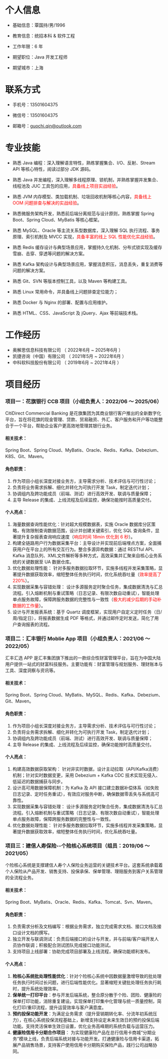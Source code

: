 
# 个人信息

 - 基础信息：覃国持/男/1996 

 - 教育信息：统招本科 & 软件工程

 - 工作年限：6 年

 - 期望职位：Java 开发工程师

 - 期望城市：上海

   

# 联系方式

- 手机号：13501604375

- 微信号：13501604375

- 邮箱号：guochi.qin@outlook.com

  

# 专业技能

- 熟悉 Java 编程：深入理解语言特性，熟练掌握集合、I/O、反射、Stream API 等核心特性，阅读过部分 JDK 源码。

- 熟悉 Java 并发编程，深入理解多线程原理、锁机制，并熟练掌握并发集合、线程池及 JUC 工具包的应用，<span style="color:red">具备线上项目实战经验</span>。
- 熟悉 JVM 内存模型、类加载机制、垃圾回收机制等核心内容，<span style="color:red">具备线上 OOM 问题排查与解决的实战经验</span>。
- 熟悉微服务架构开发，熟悉前后端分离规范与设计原则，熟练掌握 Spring Boot、Spring Cloud、MyBatis 等核心框架。
- 熟悉 MySQL、Oracle 等主流关系型数据库，深入理解 SQL 执行流程、事务原理、索引机制及 MVCC 实现，<span style="color:red">具备丰富的线上 SQL 性能优化实战经验</span>。
- 熟悉 Redis 缓存设计与典型场景应用，掌握持久化机制、分布式锁实现及缓存雪崩、击穿、穿透等问题的解决方案。
- 熟悉 Kafka 架构设计与典型场景应用，掌握消息积压，消息丢失，重复消费等问题的解决方案。
- 熟悉 Git、SVN 等版本控制工具，以及 Maven 等构建工具。
- 熟悉 Linux 常用命令，并具备线上问题排查定位能力；
- 熟悉 Docker 与 Nginx 的部署、配置与应用维护。
- 熟悉 HTML、CSS、JavaScript 及 jQuery、Ajax 等前端技术栈。



# 工作经历

- 奥解思信息科技有限公司 （ 2022年6月 ~ 2025年6月 ）
- 凯捷咨询（中国）有限公司 （ 2021年5月 ~ 2022年6月 ）
- 中科软科技股份有限公司 （ 2019年6月 ~ 2021年4月 ）



# 项目经历



### 项目一：花旗银行 CCB 项目（小组负责人：2022/06 ～ 2025/06）

CitiDirect Commercial Banking 是花旗集团为其商业银行客户推出的全新数字化平台，旨在将花旗的现金管理、贷款、贸易融资、外汇、客户服务和开户等功能整合于一个平台，帮助企业客户更高效地管理其银行业务。

#### 相关技术：

Spring Boot、Spring Cloud、MyBatis、Oracle、Redis、Kafka、Debezium、K8S、Git、Maven。

#### 角色职责：

1. 作为项目小组长深度对接业务方，主导需求分析、技术评估与可行性讨论；
2. 负责将业务需求拆解、细化并转化为可执行开发 Task，制定迭代计划；
3. 协调组内及跨功能成员（前端、测试）进行高效开发、联调与质量保障；
4. 主导 Release 的集成、上线流程及后续监控，确保功能按时高质量交付。

#### 个人亮点：

1. 海量数据查询性能优化：针对超大规模数据表，实施 Oracle 数据库分区策略，有效限制查询数据范围，设计并创建关键索引，优化 SQL 查询条件，显著提升复杂报表查询响应速度（<span style="color:red">响应时间 18min 优化到 6 秒</span>）。
2. 构建全链路用户行为数据采集平台：主导设计并实现前后端埋点方案，全面捕获用户在平台上的所有交互行为。整合多源异构数据：通过 RESTful API、Kafka 消息队列、XML文件解析等多种方式，高效采集并汇聚来自核心业务系统的关键数据至 UA 数据仓库。
3. 优化数据处理性能： 针对多服务数据拉取环节，实施多线程并发采集策略，显著提升数据获取效率，缩短整体任务执行时间，优化系统吞吐量（<span style="color:red">效率提高了 220%</span>）。
4. 实现数据采集与容错处理： 设计多源服务定时聚合任务，集成数据清洗与汇总流程。引入熔断机制与重试策略（日志记录、有限次数自动重试），智能处理单点服务故障，保障跨服务数据的完整性与一致性（<span style="color:red">极大的减少后期的手动补数据的工作量</span>）。
5. 设计与开发报表系统：基于 Quartz 调度框架，实现用户自定义定时任务（日/周/指定日），将报表数据生成 PDF 等格式，并通过邮件定时发送，简化了用户查询报表的流程。



### 项目二：汇丰银行 Moblie App 项目（小组负责人：2021/06 ～ 2022/05）

汇丰汇选 APP 是汇丰集团旗下推出的一款综合性财富管理平台，旨在为中国大陆用户提供一站式的财富科技服务。主要功能有：财富管理与规划服务、理财账本与工具、深度洞察与资讯等。

#### 相关技术：

Spring Boot、Spring Cloud、MyBatis、MySQL、Redis、Kafka、Debezium、Git、Maven。

#### 角色职责：

1. 作为项目小组长深度对接业务方，主导需求分析、技术评估与可行性讨论；
2. 负责将业务需求拆解、细化并转化为可执行开发 Task，制定迭代计划；
3. 协调组内及跨功能成员（前端、测试）进行高效开发、联调与质量保障；
4. 主导 Release 的集成、上线流程及后续监控，确保功能按时高质量交付。

#### 个人亮点：

1. 构建高效数据获取架构： 针对非实时数据，设计主动拉取（API/Kafka消费）机制；针对实时数据变更，采用 Debezium + Kafka CDC 技术实现无侵入、低延迟的数据捕获与同步。
2. 设计高可用数据保障机制：为 Kafka 及 API 接口建立数据补偿体系（如失败日志记录、定时任务重试），有效应对服务中断，确保数据零丢失与系统高可靠性。
3. 实现数据采集与容错处理： 设计多源服务定时聚合任务，集成数据清洗与汇总流程。引入熔断机制与重试策略（日志记录、有限次数自动重试），智能处理单点服务故障，保障跨服务数据的完整性与一致性。
4. 优化数据处理性能： 针对多服务数据拉取环节，实施多线程并发采集策略，显著提升数据获取效率，缩短整体任务执行时间，优化系统吞吐量。



### 项目三：建信人寿保险--个险核心系统项目（组员：2019/06 ～ 2021/05）

个险核心系统是支撑建信人寿个人保险业务运营的关键技术平台。这套系统承载着个人保险从产品开发、销售支持、投保承保、保单管理、理赔服务到客户关系管理的全流程业务。

#### 相关技术：

Spring Boot、MyBatis、Oracle、Redis、Kafka、Tomcat、Svn、Maven。

#### 角色职责：

1. 负责需求分析及文档编写：根据业务需求，独立完成需求文档、接口文档及接口设计文档的撰写。
2. 独立开发与联调测试：负责后端接口的设计与开发，并与前端/客户端开发人员协作联调；积极配合测试团队完成接口功能测试。
3. 支持项目上线部署：协助完成项目部署及上线流程，确保功能顺利发布。

#### 个人亮点：

1. **险核心系统批处理性能优化**：针对个险核心系统中因数据量激增导致的批处理任务执行时间过长问题，进行后端性能优化。显著缩短关键批处理任务执行耗时，提升系统处理效率。
2. **保单统一打印平台**：参与开发后端系统，整合原分散于个险、团险、健康险的保单打印功能，消除重复建设。实现保单打印集中化管理与统一质量控制，简化打印/重印流程，提升运营效率与客户满意度。
3. **预约投保功能开发**：为满足业务需求（提升营销期转化率、分流年初系统压力），在核心系统投保流程基础上，新增支持设定未来生效日的预约投保后端功能。支持灵活保单生效日设置，优化业务高峰期的系统负载与运营压力。
4. **健康险信用卡分期合作项目**： 为实现健康险产品在总行信用卡商城“分期业务”模块上线，负责后端系统对接与功能开发。打通健康险与信用卡渠道，拓展产品销售场景，支持客户使用信用卡分期购买保险产品，践行公司战略协同。